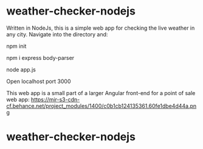 # weather-checker-nodejs
Written in NodeJs, this is a simple web app for checking the live weather in any city.
Navigate into the directory and:

npm init

npm i express body-parser

node app.js

Open localhost port 3000

This web app is a small part of a larger Angular front-end for a point of sale web app:
https://mir-s3-cdn-cf.behance.net/project_modules/1400/c0b1cb124135361.60fe1dbe4d44a.png
# weather-checker-nodejs
